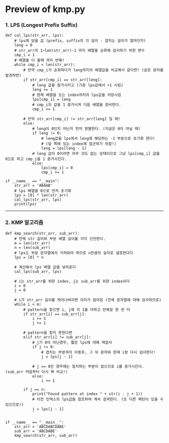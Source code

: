 # Preview of kmp.py

### 1. LPS (Longest Prefix Suffix)
    def cal_lps(str_arr, lps):
        # lps에 담을 값 (prefix, suffix의 각 길이 - 겹치는 길이가 얼마인지)
        leng = 0
        # str_arr의 1~len(str_arr)-1 까지 배열을 순회해 검사하기 위한 변수
        cmp_i = 1
        # 배열을 다 돌때 까지 반복!
        while cmp_i < len(str_arr):
            # 만약 cmp_i가 순회하다가 leng까지의 배열값을 비교해서 같다면! (같은 문자를 발견하면)
            if str_arr[cmp_i] == str_arr[leng]:
                # leng 값을 증가시키고 (기존 lps값에서 +1 시킴)
                leng += 1
                # 현재 배열을 도는 index까지의 lps값을 저장시킴
                lps[cmp_i] = leng
                # cmp_i의 값을 1 증가시켜 다음 배열을 준비한다.
                cmp_i += 1
    
            # 만약 str_arr[cmp_i] != str_arr[leng] 일 때!
            else:
                # leng이 0인지 아닌지 먼저 판별한다. (지금은 0이 아닐 때)
                if leng != 0:
                    # leng값을 lps에서 leng에 해당하는 -1 부분으로 초기화 한다!
                    # (앞 쪽에 있는 index에 접근하기 위함!)  
                    leng = lps[leng - 1]
                # leng 값이 0이라면 아무 것도 없는 상태이므로 그냥 lps[cmp_i] 값을 0으로 하고 cmp_i을 1 증가시킨다.
                else:
                    lps[cmp_i] = 0
                    cmp_i += 1
        
    if __name__ == "__main":
        str_arr = 'ABAAB'
        # lps 배열을 0으로 먼저 초기화
        lps = [0] * len(str_arr)
        cal_lps(str_arr, lps)
        print(lps)

---

### 2. KMP 알고리즘
    
    def kmp_search(str_arr, sub_arr):
        # 전체 str 길이와 부분 배열 길이를 각각 선언한다.
        m = len(str_arr)
        n = len(sub_arr)
        # lps는 부분 문자열에서 가져와야 하므로 n만큼의 길이로 설정한다다
        lps = [0] * n
    
        # 계산해서 lps 배열 값을 넣어준다
        cal_lps(sub_arr, lps)
    
        # i는 str_arr를 위한 index, j는 sub_arr를 위한 index이다
        i = 0
        j = 0
    
        # i가 str_arr 길이를 벗어나버리면 의미가 없어짐 (전체 문자열에 대해 검사하므로)
        while i < m:
            # pattern을 찾으면 i, j에 각 1을 더하고 반복문 한 번 더
            if str_arr[i] == sub_arr[j]:
                i += 1
                j += 1
            
            # pattern을 찾지 못한다면
            elif str_arr[i] != sub_arr[j]:
                # j가 0이 아닌경우, 짧은 lps에 대해 재검사
                if j != 0:
                    # 겹치는 부분까지 이동후, 그 뒤 문자와 현재 i랑 다시 검사한다!
                    j = lps[j - 1]
                
                # j == 0인 경우에는 일치하는 부분이 없으므로 i를 증가시킨다. (sub_arr 처음부터 다시 쭉 비교!)
                else:
                    i += 1
    
            if j == n:
                print("Found pattern at index " + str(i - j + 1))
                # 이전 인덱스의 lps값을 참조하여 계속 검색한다. (또 다른 패턴이 있을 수 있으므로!)
                j = lps[j - 1]
        
    
    if __name__ == "__main__":
        str_arr = 'ABCDABCDABE'
        sub_arr = 'ABCDABE'
        kmp_search(str_arr, sub_arr)
        
